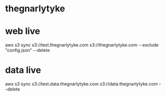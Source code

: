 # thegnarlytyke

# web live
aws s3 sync s3://test.thegnarlytyke.com s3://thegnarlytyke.com --exclude "config.json" --delete

# data live
aws s3 sync s3://test.data.thegnarlytyke.com s3://data.thegnarlytyke.com --delete